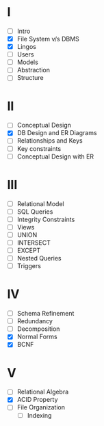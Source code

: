 # I
- [ ] Intro
- [x] File System v/s DBMS
- [x] Lingos
- [ ] Users
- [ ] Models
- [ ] Abstraction
- [ ] Structure

# II
- [ ] Conceptual Design
- [x] DB Design and ER Diagrams
- [ ] Relationships and Keys
- [ ] Key constraints
- [ ] Conceptual Design with ER

# III
- [ ] Relational Model
- [ ] SQL Queries
- [ ] Integrity Constraints
- [ ] Views
- [ ] UNION
- [ ] INTERSECT
- [ ] EXCEPT
- [ ] Nested Queries
- [ ] Triggers

# IV
- [ ] Schema Refinement
- [ ] Redundancy
- [ ] Decomposition
- [x] Normal Forms
- [x] BCNF

# V
- [ ] Relational Algebra
- [x] ACID Property
- [ ] File Organization
	- [ ] Indexing